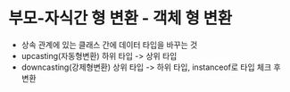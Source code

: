 # 부모-자식간 형 변환 - 객체 형 변환
- 상속 관계에 있는 클래스 간에 데이터 타입을 바꾸는 것
- upcasting(자동형변환) 하위 타입 -> 상위 타입
- downcasting(강제형변환) 상위 타입 -> 하위 타입, instanceof로 타입 체크 후 변환